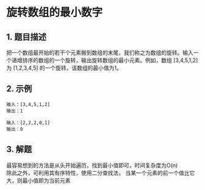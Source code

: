 # 旋转数组的最小数字
## 1. 题目描述
把一个数组最开始的若干个元素搬到数组的末尾，我们称之为数组的旋转。输入一个递增排序的数组的一个旋转，输出旋转数组的最小元素。例如，数组 [3,4,5,1,2] 为 [1,2,3,4,5] 的一个旋转，该数组的最小值为1。

## 2. 示例
```
输入：[3,4,5,1,2]
输出：1
```

```
输入：[2,2,2,0,1]
输出：0
```

## 3. 解题
最容易想到的方法是从头开始遍历，找到最小值即可，时间复杂度为O(n)  
除此之外，可利用其有序特性，使用二分查找法，
当某一个元素的前一个值比它大，则最小值即为当前元素
